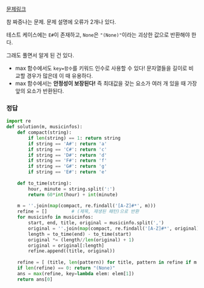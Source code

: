 [문제링크](https://programmers.co.kr/learn/courses/30/lessons/17683)

참 짜증나는 문제. 문제 설명에 오류가 2개나 있다.

테스트 케이스에는 `E#`이 존재하고, `None`은 `"(None)"`이라는 괴상한 값으로 반환해야 한다.



그래도 풀면서 알게 된 건 있다.

- max 함수에서도 `key=함수`를 키워드 인수로 사용할 수 있다! 문자열들을 길이로 비교할 경우가 많은데 이 때 유용하다.
- max 함수에서는 **안정성이 보장된다!** 즉 최대값을 갖는 요소가 여러 개 있을 때 가장 앞의 요소가 반환된다.



### 정답

```python
import re
def solution(m, musicinfos):
    def compact(string):
        if len(string) == 1: return string
        if string == 'A#': return 'a'
        if string == 'C#': return 'c'
        if string == 'D#': return 'd'
        if string == 'F#': return 'f'
        if string == 'G#': return 'g'
        if string == 'E#': return 'e'
    
    def to_time(string):
        hour, minute = string.split(':')
        return 60*int(hour) + int(minute)
    
    m = ''.join(map(compact, re.findall('[A-Z]#*', m)))
    refine = []         # (제목, 재생된 패턴)으로 반환 
    for musicinfo in musicinfos:
        start, end, title, original = musicinfo.split(',')
        original = ''.join(map(compact, re.findall('[A-Z]#*', original)))
        length = to_time(end) - to_time(start)
        original *= (length//len(original) + 1)
        original = original[:length]
        refine.append((title, original))
        
    refine = [ (title, len(pattern)) for title, pattern in refine if m in pattern ]
    if len(refine) == 0: return "(None)"
    ans = max(refine, key=lambda elem: elem[1])
    return ans[0]
```

